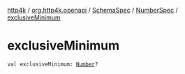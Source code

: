 [http4k](../../../index.md) / [org.http4k.openapi](../../index.md) / [SchemaSpec](../index.md) / [NumberSpec](index.md) / [exclusiveMinimum](./exclusive-minimum.md)

# exclusiveMinimum

`val exclusiveMinimum: `[`Number`](https://kotlinlang.org/api/latest/jvm/stdlib/kotlin/-number/index.html)`?`